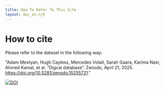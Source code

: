 ```yaml
---
title: How To Refer To This Site
layout: doc_en.njk
---
```

# How to cite

Please refer to the dataset in the following way: 

"Adam Mestyan, Hugh Cayless, Mercedes Volait, Sarah Gaara, Karima Nasr, Ahmed Kamal, et al. “Digcai database”. Zenodo, April 21, 2025. https://doi.org/10.5281/zenodo.15255721."

[![DOI](https://zenodo.org/badge/DOI/10.5281/zenodo.15255721.svg)](https://doi.org/10.5281/zenodo.15255721)

